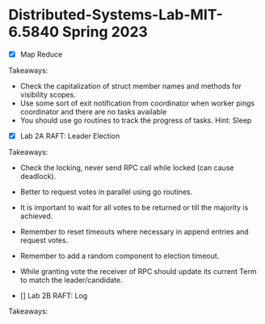 # Distributed-Systems-Lab-MIT-6.5840 Spring 2023

- [x] Map Reduce

Takeaways:
 - Check the capitalization of struct member names and methods for visibility scopes.
 - Use some sort of exit notification from coordinator when worker pings coordinator and there are no tasks available
 - You should use go routines to track the progress of tasks. Hint: Sleep

- [x] Lab 2A RAFT: Leader Election

Takeaways:
 - Check the locking, never send RPC call while locked (can cause deadlock).
 - Better to request votes in parallel using go routines.
 - It is important to wait for all votes to be returned or till the majority is achieved.
 - Remember to reset timeouts where necessary in append entries and request votes.
 - Remember to add a random component to election timeout.
 - While granting vote the receiver of RPC should update its current Term to match the leader/candidate.

- [] Lab 2B RAFT: Log

Takeaways:
